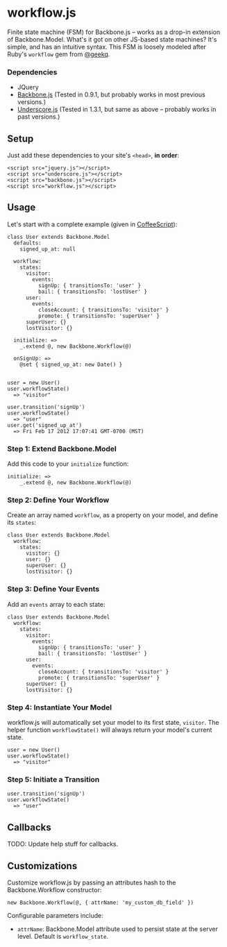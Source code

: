 # workflow.js

Finite state machine (FSM) for Backbone.js – works as a drop-in extension of Backbone.Model. What's it got on other JS-based state machines? It's simple, and has an intuitive syntax. This FSM is loosely modeled after Ruby's `workflow` gem from [@geekq](https://github.com/geekq/workflow).

### Dependencies
* JQuery
* [Backbone.js](http://documentcloud.github.com/backbone/) (Tested in 0.9.1, but probably works in most previous versions.)
* [Underscore.js](http://documentcloud.github.com/underscore/) (Tested in 1.3.1, but same as above – probably works in past versions.)

## Setup

Just add these dependencies to your site's `<head>`, **in order**:

```
<script src="jquery.js"></script>
<script src="underscore.js"></script>
<script src="backbone.js"></script>
<script src="workflow.js"></script>
```

## Usage

Let's start with a complete example (given in [CoffeeScript](http://coffeescript.org/)):

```
class User extends Backbone.Model
  defaults:
    signed_up_at: null

  workflow:
    states:
      visitor:
        events:
          signUp: { transitionsTo: 'user' }
          bail: { transitionsTo: 'lostUser' }
      user:
        events:
          closeAccount: { transitionsTo: 'visitor' }
          promote: { transitionsTo: 'superUser' }
      superUser: {}
      lostVisitor: {}

  initialize: =>
    _.extend @, new Backbone.Workflow(@)
  
  onSignUp: =>
    @set { signed_up_at: new Date() }


user = new User()
user.workflowState()
  => "visitor"

user.transition('signUp')
user.workflowState()
  => "user"
user.get('signed_up_at')
  => Fri Feb 17 2012 17:07:41 GMT-0700 (MST)
```

### Step 1: Extend Backbone.Model

Add this code to your `initialize` function:

```
initialize: =>
    _.extend @, new Backbone.Workflow(@)
```

### Step 2: Define Your Workflow

Create an array named `workflow`, as a property on your model, and define its `states`:

```
class User extends Backbone.Model
  workflow:
    states:
      visitor: {}
      user: {}
      superUser: {}
      lostVisitor: {}
```

### Step 3: Define Your Events

Add an `events` array to each state:

```
class User extends Backbone.Model
  workflow:
    states:
      visitor:
        events:
          signUp: { transitionsTo: 'user' }
          bail: { transitionsTo: 'lostUser' }
      user:
        events:
          closeAccount: { transitionsTo: 'visitor' }
          promote: { transitionsTo: 'superUser' }
      superUser: {}
      lostVisitor: {}
```

### Step 4: Instantiate Your Model

workflow.js will automatically set your model to its first state, `visitor`. The helper function `workflowState()` will always return your model's current state.

```
user = new User()
user.workflowState()
  => "visitor"
```

### Step 5: Initiate a Transition

```
user.transition('signUp')
user.workflowState()
  => "user"
```

## Callbacks

TODO: Update help stuff for callbacks.

## Customizations

Customize workflow.js by passing an attributes hash to the Backbone.Workflow constructor:

```
new Backbone.Workflow(@, { attrName: 'my_custom_db_field' })
```

Configurable parameters include:

* `attrName`: Backbone.Model attribute used to persist state at the server level. Default is `workflow_state`.

